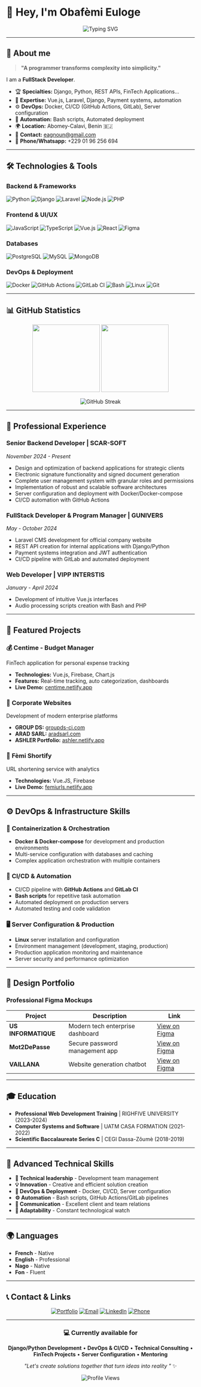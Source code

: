 # 👋 Hey, I'm Obafèmi Euloge

<div align="center">

![Typing SVG](https://readme-typing-svg.herokuapp.com?font=Fira+Code&size=22&duration=3000&pause=1000&color=36BCF7&center=true&vCenter=true&width=500&lines=Obafèmi+Euloge;Welcome+to+my+GitHub+profile!)

</div>

---

## 🚀 About me

> **"A programmer transforms complexity into simplicity."**

I am a **FullStack Developer**.

- 🏆 **Specialties:** Django, Python, REST APIs, FinTech Applications...
- 🎯 **Expertise:** Vue.js, Laravel, Django, Payment systems, automation
- ⚙️ **DevOps:** Docker, CI/CD (GitHub Actions, GitLab), Server configuration
- 🐧 **Automation:** Bash scripts, Automated deployment
- 🌍 **Location:** Abomey-Calavi, Benin 🇧🇯
- 📧 **Contact:** eagnoun@gmail.com
- 📱 **Phone/Whatsapp:** +229 01 96 256 694

---

## 🛠️ Technologies & Tools

### Backend & Frameworks
![Python](https://img.shields.io/badge/Python-3776AB?style=flat-square&logo=python&logoColor=white)
![Django](https://img.shields.io/badge/Django-092E20?style=flat-square&logo=django&logoColor=white)
![Laravel](https://img.shields.io/badge/Laravel-FF2D20?style=flat-square&logo=laravel&logoColor=white)
![Node.js](https://img.shields.io/badge/Node.js-339933?style=flat-square&logo=nodedotjs&logoColor=white)
![PHP](https://img.shields.io/badge/PHP-777BB4?style=flat-square&logo=php&logoColor=white)

### Frontend & UI/UX
![JavaScript](https://img.shields.io/badge/JavaScript-F7DF1E?style=flat-square&logo=javascript&logoColor=black)
![TypeScript](https://img.shields.io/badge/TypeScript-3178C6?style=flat-square&logo=typescript&logoColor=white)
![Vue.js](https://img.shields.io/badge/Vue.js-4FC08D?style=flat-square&logo=vuedotjs&logoColor=white)
![React](https://img.shields.io/badge/React-61DAFB?style=flat-square&logo=react&logoColor=black)
![Figma](https://img.shields.io/badge/Figma-F24E1E?style=flat-square&logo=figma&logoColor=white)

### Databases
![PostgreSQL](https://img.shields.io/badge/PostgreSQL-336791?style=flat-square&logo=postgresql&logoColor=white)
![MySQL](https://img.shields.io/badge/MySQL-4479A1?style=flat-square&logo=mysql&logoColor=white)
![MongoDB](https://img.shields.io/badge/MongoDB-47A248?style=flat-square&logo=mongodb&logoColor=white)

### DevOps & Deployment
![Docker](https://img.shields.io/badge/Docker-2496ED?style=flat-square&logo=docker&logoColor=white)
![GitHub Actions](https://img.shields.io/badge/GitHub_Actions-2088FF?style=flat-square&logo=github-actions&logoColor=white)
![GitLab CI](https://img.shields.io/badge/GitLab_CI-FC6D26?style=flat-square&logo=gitlab&logoColor=white)
![Bash](https://img.shields.io/badge/Bash-4EAA25?style=flat-square&logo=gnu-bash&logoColor=white)
![Linux](https://img.shields.io/badge/Linux-FCC624?style=flat-square&logo=linux&logoColor=black)
![Git](https://img.shields.io/badge/Git-F05032?style=flat-square&logo=git&logoColor=white)

---

## 📊 GitHub Statistics

<div align="center">

<img height="180em" src="https://github-readme-stats.vercel.app/api?username=ObafemiEuloge&show_icons=true&theme=tokyonight&include_all_commits=true&count_private=true"/>
<img height="180em" src="https://github-readme-stats.vercel.app/api/top-langs/?username=ObafemiEuloge&layout=compact&langs_count=8&theme=tokyonight"/>

</div>

<div align="center">

![GitHub Streak](https://github-readme-streak-stats.herokuapp.com/?user=ObafemiEuloge&theme=tokyonight)

</div>

---

## 💼 Professional Experience

### **Senior Backend Developer** | SCAR-SOFT
*November 2024 - Present*
- Design and optimization of backend applications for strategic clients
- Electronic signature functionality and signed document generation
- Complete user management system with granular roles and permissions
- Implementation of robust and scalable software architectures
- Server configuration and deployment with Docker/Docker-compose
- CI/CD automation with GitHub Actions

### **FullStack Developer & Program Manager** | GUNIVERS
*May - October 2024*
- Laravel CMS development for official company website
- REST API creation for internal applications with Django/Python
- Payment systems integration and JWT authentication
- CI/CD pipeline with GitLab and automated deployment

### **Web Developer** | VIPP INTERSTIS
*January - April 2024*
- Development of intuitive Vue.js interfaces
- Audio processing scripts creation with Bash and PHP

---

## 🚀 Featured Projects

### 💰 **Centime - Budget Manager**
FinTech application for personal expense tracking
- **Technologies:** Vue.js, Firebase, Chart.js
- **Features:** Real-time tracking, auto categorization, dashboards
- **Live Demo:** [centime.netlify.app](https://centime.netlify.app/)

### 🏢 **Corporate Websites**
Development of modern enterprise platforms
- **GROUP DS:** [groupds-ci.com](https://www.groupds-ci.com/)
- **ARAD SARL:** [aradsarl.com](https://aradsarl.com/)
- **ASHLER Portfolio:** [ashler.netlify.app](https://ashler.netlify.app/)

### 🔗 **Fèmi Shortify**
URL shortening service with analytics
- **Technologies:** Vue.JS, Firebase
- **Live Demo:** [femiurls.netlify.app](http://femiurls.netlify.app/)

---

## ⚙️ DevOps & Infrastructure Skills

### 🐳 **Containerization & Orchestration**
- **Docker & Docker-compose** for development and production environments
- Multi-service configuration with databases and caching
- Complex application orchestration with multiple containers

### 🚀 **CI/CD & Automation**
- CI/CD pipeline with **GitHub Actions** and **GitLab CI**
- **Bash scripts** for repetitive task automation
- Automated deployment on production servers
- Automated testing and code validation

### 🖥️ **Server Configuration & Production**
- **Linux** server installation and configuration
- Environment management (development, staging, production)
- Production application monitoring and maintenance
- Server security and performance optimization

---

## 🎨 Design Portfolio

### Professional Figma Mockups

| Project | Description | Link |
|---------|-------------|------|
| **US INFORMATIQUE** | Modern tech enterprise dashboard | [View on Figma](https://www.figma.com/design/IDzGdi2oAJEIFeyb6WHxlh/US-INFORMATIQUE) |
| **Mot2DePasse** | Secure password management app | [View on Figma](https://www.figma.com/design/BZEnsNy0Tlg6FCnDp1i2r4/Mot2DePasse) |
| **VAILLANA** | Website generation chatbot | [View on Figma](https://www.figma.com/design/shKkfymd4KHne7nY8etMf8/Maquette-HIGHFIVE) |

---

## 🎓 Education

- **Professional Web Development Training** | RIGHFIVE UNIVERSITY (2023-2024)
- **Computer Systems and Software** | UATM CASA FORMATION (2021-2022)
- **Scientific Baccalaureate Series C** | CEGI Dassa-Zôumè (2018-2019)

---

## 🌟 Advanced Technical Skills

- **🎯 Technical leadership** - Development team management
- **💡 Innovation** - Creative and efficient solution creation
- **🐳 DevOps & Deployment** - Docker, CI/CD, Server configuration
- **⚙️ Automation** - Bash scripts, GitHub Actions/GitLab pipelines
- **🤝 Communication** - Excellent client and team relations
- **🔄 Adaptability** - Constant technological watch

---

## 🌍 Languages

- **French** - Native
- **English** - Professional
- **Nago** - Native
- **Fon** - Fluent

---

## 📞 Contact & Links

<div align="center">

[![Portfolio](https://img.shields.io/badge/Portfolio-FF5722?style=for-the-badge&logo=google-chrome&logoColor=white)](https://obafemi.netlify.app/)
[![Email](https://img.shields.io/badge/Email-D14836?style=for-the-badge&logo=gmail&logoColor=white)](mailto:eagnoun@gmail.com)
[![LinkedIn](https://img.shields.io/badge/LinkedIn-0077B5?style=for-the-badge&logo=linkedin&logoColor=white)](https://linkedin.com/in/agnoun)
[![Phone](https://img.shields.io/badge/Phone-25D366?style=for-the-badge&logo=whatsapp&logoColor=white)](tel:+2290196256694)

</div>

---

<div align="center">

### 💻 Currently available for

**Django/Python Development** • **DevOps & CI/CD** • **Technical Consulting** • **FinTech Projects** • **Server Configuration** • **Mentoring**

*"Let's create solutions together that turn ideas into reality "* ✨

![Profile Views](https://komarev.com/ghpvc/?username=ObafemiEuloge&style=flat-square&color=blue)

</div>

